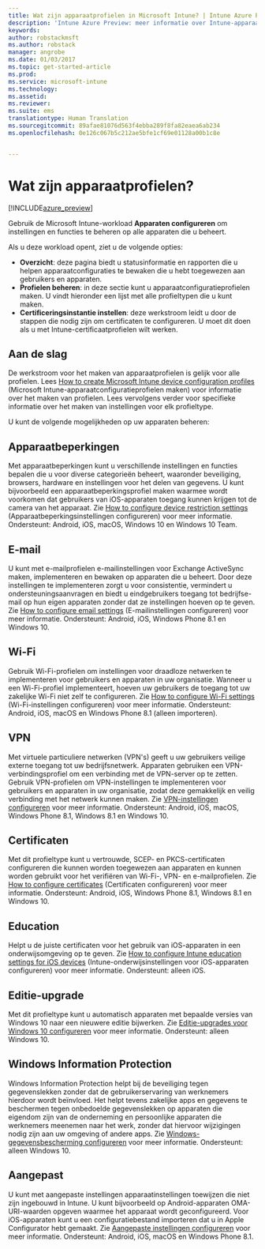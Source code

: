 ```yaml
---
title: Wat zijn apparaatprofielen in Microsoft Intune? | Intune Azure Preview | Microsoft Docs
description: 'Intune Azure Preview: meer informatie over Intune-apparaatprofielen en hoe u ze kunt gebruiken bij het beheren en beveiligen van apparaten in uw bedrijf.'
keywords: 
author: robstackmsft
ms.author: robstack
manager: angrobe
ms.date: 01/03/2017
ms.topic: get-started-article
ms.prod: 
ms.service: microsoft-intune
ms.technology: 
ms.assetid: 
ms.reviewer: 
ms.suite: ems
translationtype: Human Translation
ms.sourcegitcommit: 89afae81076d563f4ebba289f8fa82eaea6ab234
ms.openlocfilehash: 0e126c067b5c212ae5bfe1cf69e01128a00b1c8e


---
```


# <a name="what-are-device-profiles"></a>Wat zijn apparaatprofielen?
<!--- This topic doesn't really answer the topic title: What are device profiles?" It needs to answer that question, then it can go on to discuss what profiles are in Intune and how to use them. Linda--->

[!INCLUDE[azure_preview](../includes/azure_preview.md)]

Gebruik de Microsoft Intune-workload **Apparaten configureren** om instellingen en functies te beheren op alle apparaten die u beheert.

Als u deze workload opent, ziet u de volgende opties:

- **Overzicht**: deze pagina biedt u statusinformatie en rapporten die u helpen apparaatconfiguraties te bewaken die u hebt toegewezen aan gebruikers en apparaten.
- **Profielen beheren**: in deze sectie kunt u apparaatconfiguratieprofielen maken. U vindt hieronder een lijst met alle profieltypen die u kunt maken.
- **Certificeringsinstantie instellen**: deze werkstroom leidt u door de stappen die nodig zijn om certificaten te configureren. U moet dit doen als u met Intune-certificaatprofielen wilt werken.

## <a name="getting-started"></a>Aan de slag

De werkstroom voor het maken van apparaatprofielen is gelijk voor alle profielen. Lees [How to create Microsoft Intune device configuration profiles](/intune-azure/configure-devices/how-to-create-device-profiles) (Microsoft Intune-apparaatconfiguratieprofielen maken) voor informatie over het maken van profielen. Lees vervolgens verder voor specifieke informatie over het maken van instellingen voor elk profieltype.

U kunt de volgende mogelijkheden op uw apparaten beheren:

## <a name="device-restrictions"></a>Apparaatbeperkingen
Met apparaatbeperkingen kunt u verschillende instellingen en functies bepalen die u voor diverse categorieën beheert, waaronder beveiliging, browsers, hardware en instellingen voor het delen van gegevens. U kunt bijvoorbeeld een apparaatbeperkingsprofiel maken waarmee wordt voorkomen dat gebruikers van iOS-apparaten toegang kunnen krijgen tot de camera van het apparaat.
Zie [How to configure device restriction settings](how-to-configure-device-restrictions.md) (Apparaatbeperkingsinstellingen configureren) voor meer informatie. Ondersteunt: Android, iOS, macOS, Windows 10 en Windows 10 Team.

## <a name="email"></a>E-mail
U kunt met e-mailprofielen e-mailinstellingen voor Exchange ActiveSync maken, implementeren en bewaken op apparaten die u beheert. Door deze instellingen te implementeren zorgt u voor consistentie, vermindert u ondersteuningsaanvragen en biedt u eindgebruikers toegang tot bedrijfse-mail op hun eigen apparaten zonder dat ze instellingen hoeven op te geven.
Zie [How to configure email settings](how-to-configure-email-settings.md) (E-mailinstellingen configureren) voor meer informatie. Ondersteunt: Android, iOS, Windows Phone 8.1 en Windows 10.

## <a name="wi-fi"></a>Wi-Fi
Gebruik Wi-Fi-profielen om instellingen voor draadloze netwerken te implementeren voor gebruikers en apparaten in uw organisatie. Wanneer u een Wi-Fi-profiel implementeert, hoeven uw gebruikers de toegang tot uw zakelijke Wi-Fi niet zelf te configureren.
Zie [How to configure Wi-Fi settings](how-to-configure-wi-fi-settings.md) (Wi-Fi-instellingen configureren) voor meer informatie. Ondersteunt: Android, iOS, macOS en Windows Phone 8.1 (alleen importeren).

## <a name="vpn"></a>VPN
Met virtuele particuliere netwerken (VPN's) geeft u uw gebruikers veilige externe toegang tot uw bedrijfsnetwerk. Apparaten gebruiken een VPN-verbindingsprofiel om een verbinding met de VPN-server op te zetten. Gebruik VPN-profielen om VPN-instellingen te implementeren voor gebruikers en apparaten in uw organisatie, zodat deze gemakkelijk en veilig verbinding met het netwerk kunnen maken.
Zie [VPN-instellingen configureren](how-to-configure-vpn-settings.md) voor meer informatie.
Ondersteunt: Android, iOS, macOS, Windows Phone 8.1, Windows 8.1 en Windows 10.

## <a name="certificates"></a>Certificaten
Met dit profieltype kunt u vertrouwde, SCEP- en PKCS-certificaten configureren die kunnen worden toegewezen aan apparaten en kunnen worden gebruikt voor het verifiëren van Wi-Fi-, VPN- en e-mailprofielen.
Zie [How to configure certificates](how-to-configure-certificates.md) (Certificaten configureren) voor meer informatie. Ondersteunt: Android, iOS, Windows Phone 8.1, Windows 8.1 en Windows 10.

## <a name="education"></a>Education
Helpt u de juiste certificaten voor het gebruik van iOS-apparaten in een onderwijsomgeving op te geven.
Zie [How to configure Intune education settings for iOS devices](education-settings-for-ios.md) (Intune-onderwijsinstellingen voor iOS-apparaten configureren) voor meer informatie. Ondersteunt: alleen iOS.

## <a name="edition-upgrade"></a>Editie-upgrade
Met dit profieltype kunt u automatisch apparaten met bepaalde versies van Windows 10 naar een nieuwere editie bijwerken. Zie [Editie-upgrades voor Windows 10 configureren](how-to-configure-windows-10-edition-upgrade.md) voor meer informatie. Ondersteunt: alleen Windows 10.

## <a name="windows-information-protection"></a>Windows Information Protection
Windows Information Protection helpt bij de beveiliging tegen gegevenslekken zonder dat de gebruikerservaring van werknemers hierdoor wordt beïnvloed. Het helpt tevens zakelijke apps en gegevens te beschermen tegen onbedoelde gegevenslekken op apparaten die eigendom zijn van de onderneming en persoonlijke apparaten die werknemers meenemen naar het werk, zonder dat hiervoor wijzigingen nodig zijn aan uw omgeving of andere apps.
Zie [Windows-gegevensbescherming configureren](how-to-configure-windows-information-protection.md) voor meer informatie. Ondersteunt: alleen Windows 10.

## <a name="custom"></a>Aangepast
U kunt met aangepaste instellingen apparaatinstellingen toewijzen die niet zijn ingebouwd in Intune. U kunt bijvoorbeeld op Android-apparaten OMA-URI-waarden opgeven waarmee het apparaat wordt geconfigureerd. Voor iOS-apparaten kunt u een configuratiebestand importeren dat u in Apple Configurator hebt gemaakt.
Zie [Aangepaste instellingen configureren](how-to-configure-custom-settings.md) voor meer informatie. Ondersteunt: Android, iOS, macOS en Windows Phone 8.1.



<!--HONumber=Feb17_HO1-->


